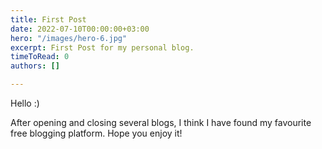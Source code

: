 ```yaml
---
title: First Post
date: 2022-07-10T00:00:00+03:00
hero: "/images/hero-6.jpg"
excerpt: First Post for my personal blog.
timeToRead: 0
authors: []

---
```

Hello :) 

After opening and closing several blogs, I think I have found my favourite free blogging platform. Hope you enjoy it!